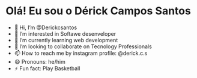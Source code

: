 # Olá! Eu sou o Dérick Campos Santos


- 👋 Hi, I’m @Derickcsantos
- 👀 I’m interested in Softawe desenveloper
- 🌱 I’m currently learning web development
- 💞️ I’m looking to collaborate on Tecnology Professionals
- 📫 How to reach me by instagram profile: @derick.c.s
- 😄 Pronouns: he/him
- ⚡ Fun fact: Play Basketball



<!---
Derickcsantos/Derickcsantos is a ✨ special ✨ repository because its `README.md` (this file) appears on your GitHub profile.
You can click the Preview link to take a look at your changes.
--->
